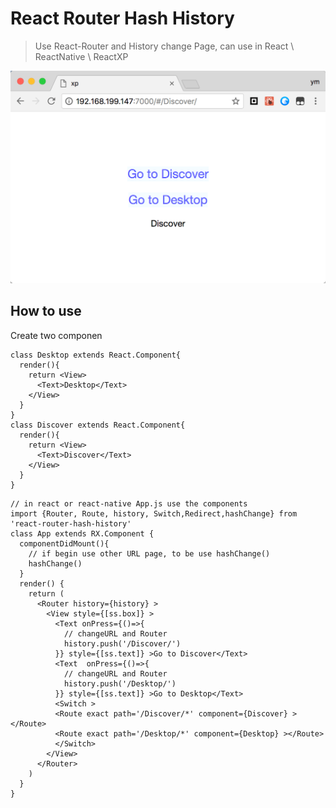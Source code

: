 # React Router Hash History

> Use React-Router and History change Page, can use in React \ ReactNative \ ReactXP

![](markdownimg/2018-02-20-15-42-17.png)

## How to use

Create two componen
```
class Desktop extends React.Component{
  render(){
    return <View>
      <Text>Desktop</Text>
    </View>
  }
}
class Discover extends React.Component{
  render(){
    return <View>
      <Text>Discover</Text>
    </View>
  }
}
```

```
// in react or react-native App.js use the components
import {Router, Route, history, Switch,Redirect,hashChange} from 'react-router-hash-history'
class App extends RX.Component {
  componentDidMount(){
    // if begin use other URL page, to be use hashChange()
    hashChange()
  }
  render() {
    return (
      <Router history={history} >
        <View style={[ss.box]} >
          <Text onPress={()=>{
            // changeURL and Router
            history.push('/Discover/')
          }} style={[ss.text]} >Go to Discover</Text>
          <Text  onPress={()=>{
            // changeURL and Router
            history.push('/Desktop/')
          }} style={[ss.text]} >Go to Desktop</Text>
          <Switch >
          <Route exact path='/Discover/*' component={Discover} ></Route>
          <Route exact path='/Desktop/*' component={Desktop} ></Route>
          </Switch>
        </View>
      </Router>
    )
  }
}
```